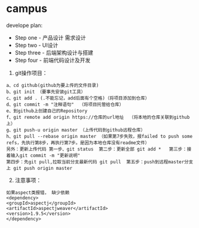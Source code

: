 # campus
develope plan:

- Step one    - 产品设计 需求设计
- Step two    - UI设计
- Step three - 后端架构设计与搭建
- Step four   - 前端代码设计及开发

 




 1. git操作项目：

   ```
   a、cd github(github为要上传的文件目录)
   b、git init （要事先安装git工具）
   c、git add . (.不能忘记，add后面有个空格)（将项目添加到仓库）
   d、git commit -m "注释语句"  （将项目托管给仓库）
   e、到github上创建自己的Repository
   f、git remote add origin https://仓库的url地址  （将本地的仓库关联到github上）
   g、git push-u origin master （上传代码到github远程仓库）
   h、git pull --rebase origin master （如果第7步失败，报failed to push some refs，先执行第8步，再执行第7步。是因为本地仓库没有readme文件）
   另外：更新上传代码 第一步、git status  第二步：更新全部 git add *   第三步：接着输入git commit -m "更新说明"
   第四步：先git pull,拉取当前分支最新代码 git pull  第五步：push到远程master分支上 git push origin master
   ```
 2. 注意事项：
   ```
   如果aspect类报错， 缺少依赖
   <dependency>
   <groupId>aspectj</groupId>
   <artifactId>aspectjweaver</artifactId>
   <version>1.9.5</version>
   </dependency>
   ```

 
